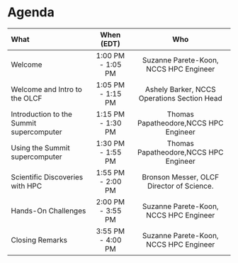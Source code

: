 # Agenda

|                         What                         |  When (EDT)       | Who
|:-----------------------------------------------------|:-----------------:|:-------------------------------------------:|
| Welcome                                              | 1:00 PM - 1:05 PM | Suzanne Parete-Koon, NCCS HPC Engineer      |
| Welcome and Intro to the OLCF                        | 1:05 PM - 1:15 PM | Ashely Barker, NCCS Operations Section Head |
| Introduction to the Summit supercomputer             | 1:15 PM - 1:30 PM | Thomas Papatheodore,NCCS HPC Engineer       |
| Using the Summit supercomputer                       | 1:30 PM - 1:55 PM | Thomas Papatheodore,NCCS HPC Engineer       |
| Scientific Discoveries with HPC                      | 1:55 PM - 2:00 PM | Bronson Messer, OLCF Director of Science.   |
| Hands-On Challenges                                  | 2:00 PM - 3:55 PM | Suzanne Parete-Koon, NCCS HPC Engineer      |
| Closing Remarks                                      | 3:55 PM - 4:00 PM | Suzanne Parete-Koon, NCCS HPC Engineer      |



